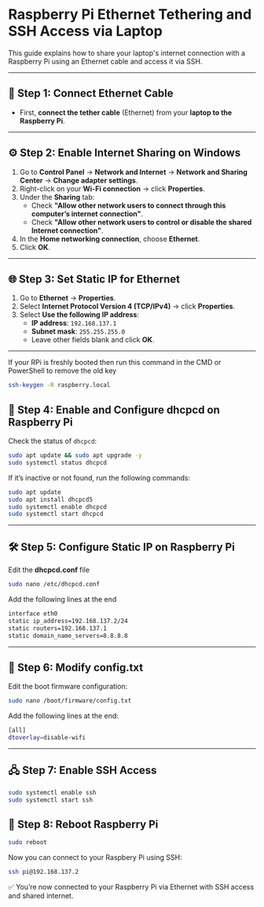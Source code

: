 # Raspberry Pi Ethernet Tethering and SSH Access via Laptop

This guide explains how to share your laptop's internet connection with a Raspberry Pi using an Ethernet cable and access it via SSH.

---

## 🧩 Step 1: Connect Ethernet Cable
- First, **connect the tether cable** (Ethernet) from your **laptop to the Raspberry Pi**.

---

## ⚙️ Step 2: Enable Internet Sharing on Windows

1. Go to **Control Panel** → **Network and Internet** → **Network and Sharing Center** → **Change adapter settings**.
2. Right-click on your **Wi-Fi connection** → click **Properties**.
3. Under the **Sharing** tab:
   - Check **"Allow other network users to connect through this computer’s internet connection"**.
   - Check **"Allow other network users to control or disable the shared Internet connection"**.
4. In the **Home networking connection**, choose **Ethernet**.
5. Click **OK**.

---

## 🌐 Step 3: Set Static IP for Ethernet

1. Go to **Ethernet** → **Properties**.
2. Select **Internet Protocol Version 4 (TCP/IPv4)** → click **Properties**.
3. Select **Use the following IP address**:
   - **IP address**: `192.168.137.1`
   - **Subnet mask**: `255.255.255.0`
   - Leave other fields blank and click **OK**.

---
If your RPi is freshly booted then run this command in the CMD or PowerShell to remove the old key 
```bash
ssh-keygen -R raspberry.local
```
## 🧰 Step 4: Enable and Configure dhcpcd on Raspberry Pi

Check the status of `dhcpcd`:


```bash
sudo apt update && sudo apt upgrade -y
sudo systemctl status dhcpcd
```
If it’s inactive or not found, run the following commands:
```bash
sudo apt update
sudo apt install dhcpcd5
sudo systemctl enable dhcpcd
sudo systemctl start dhcpcd
```
---

## 🛠️ Step 5: Configure Static IP on Raspberry Pi
Edit the **dhcpcd.conf** file

```bash
sudo nano /etc/dhcpcd.conf
```
Add the following lines at the end
```bash
interface eth0
static ip_address=192.168.137.2/24
static routers=192.168.137.1
static domain_name_servers=8.8.8.8

```
---
## 📁 Step 6: Modify config.txt
Edit the boot firmware configuration: 
```bash
sudo nano /boot/firmware/config.txt
```
Add the following lines at the end:
```bash
[all]
dtoverlay=disable-wifi
```
---
## 🖧 Step 7: Enable SSH Access
```bash
sudo systemctl enable ssh
sudo systemctl start ssh
```

## 🔄 Step 8: Reboot Raspberry Pi
```bash
sudo reboot
```
Now you can connect to your Raspbery Pi using SSH:
```bash
ssh pi@192.168.137.2
```

✅ You’re now connected to your Raspberry Pi via Ethernet with SSH access and shared internet.





